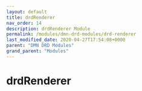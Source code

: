 ```yaml
---
layout: default
title: drdRenderer 
nav_order: 14
description: drdRenderer Module
permalink: /modules/dmn-drd-modules/drd-renderer
last_modified_date: 2020-04-27T17:54:08+0000
parent: "DMN DRD Modules"
grand_parent: "Modules"
---
```


# drdRenderer